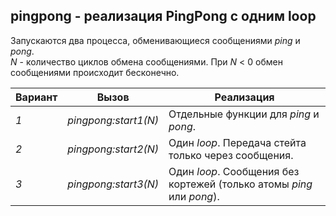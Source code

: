 ## pingpong - реализация PingPong с одним loop
Запускаются два процесса, обменивающиеся сообщениями *ping* и *pong*.  
*N* - количество циклов обмена сообщениями. При *N* < 0 обмен сообщениями происходит бесконечно.  

|Вариант|       Вызов        |                             Реализация                               |  
|-------|--------------------|----------------------------------------------------------------------|  
|*1*    |*pingpong:start1(N)*| Отдельные функции для *ping* и *pong*.                               |  
|*2*    |*pingpong:start2(N)*| Один *loop*. Передача стейта только через сообщения.                 |  
|*3*    |*pingpong:start3(N)*| Один *loop*. Сообщения без кортежей (только атомы *ping* или *pong*).|  
